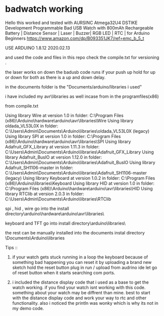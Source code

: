 # badwatch working 
Hello this worked and tested with 
AURSINC Atmega32U4 DSTIKE Development Programmable Bad USB Watch with 800mAh Rechargeable Battery | Distance Sensor | Laser | Buzzer| RGB LED | RTC | for Arduino Beginners
https://www.amazon.com/dp/B093351JK7/ref=emc_b_5_t  


USE  ARDUINO 1.8.12 2020.02.13

and used the code and files in this repo 
check the compile.txt for versioning . 

the laser works on down 
the badusb code runs if your push up 
hold for up or down for both as there is a up and down delay. 


in the documents folder is the "Documents/arduino/libraries i used"

i have included my avr\libraries as well incase from in the programfiles(x86)

from compile.txt 

Using library Wire at version 1.0 in folder: C:\Program Files (x86)\Arduino\hardware\arduino\avr\libraries\Wire 
Using library oldada_VL53L0X in folder: C:\Users\Admin\Documents\Arduino\libraries\oldada_VL53L0X (legacy)
Using library SPI at version 1.0 in folder: C:\Program Files (x86)\Arduino\hardware\arduino\avr\libraries\SPI 
Using library Adafruit_GFX_Library at version 1.11.3 in folder: C:\Users\Admin\Documents\Arduino\libraries\Adafruit_GFX_Library 
Using library Adafruit_BusIO at version 1.12.0 in folder: C:\Users\Admin\Documents\Arduino\libraries\Adafruit_BusIO 
Using library Adafruit_SH1106-master in folder: C:\Users\Admin\Documents\Arduino\libraries\Adafruit_SH1106-master (legacy)
Using library Keyboard at version 1.0.2 in folder: C:\Program Files (x86)\Arduino\libraries\Keyboard 
Using library HID at version 1.0 in folder: C:\Program Files (x86)\Arduino\hardware\arduino\avr\libraries\HID 
Using library RTClib at version 2.0.3 in folder: C:\Users\Admin\Documents\Arduino\libraries\RTClib 
 

spi  , hid , wire go into the install directory\arduino\hardware\arduino\avr\libraries\

keyboard and TFT go into install directory\arduino\libraries\

the rest can be manually installed into the documents instal directory \Documents\Arduino\libraries



Tips :: 
1. if your watch gets stuck running in a loop the keyboard because of something bad happening 
you can reset it by uploading a brand new sketch hold the reset button plug in run / upload from audrino ide let go of reset button when it starts searching com ports. 

2. i included the distance display code that i used as a base to get the watch working. if you find your watch isnt working with this code. 
something about your watch may be diffrent than mine. best to start with the distance display code and work your way to rtc and other functionality. 
also i noticed the println was wonky which is why its not in my demo code. 




